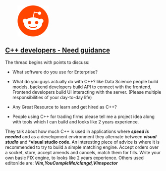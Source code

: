 <figure>
<img
    src="logo/reddit-logo.png"
    alt="Reddit"
    title="Reddit"
    style="display: inline-block; margin: 0 auto; max-width: 100px">
</figure>

## [C++ developers - Need guidance](https://www.reddit.com/r/cpp/comments/182z5up/c_developers_need_guidance/)


The thread begins with points to discuss:

* What software do you use for Enterprise?

* What do you guys actually do with C++? like Data Science people build models, backend developers build API to connect with the frontend, Frontend developers build UI interacting with the server. (Please multiple responsibilities of your day-to-day life)

* Any Great Resource to learn and get hired as C++?

* People using C++ for trading firms please tell me a project idea along with tools which I can build and looks like 2 years experience.

They talk about how much C++ is used in applications where ***speed is needed*** and as a development environment they alternate between ***visual studio*** and ***visual studio code**.
An interesting piece of advice is where it is recommended to try to build a simple matching engine. Accept orders over a socket, store, accept amends and cancels, match them for fills. Write your own basic FIX engine, to looks like 2 years experience.
Others used editor/ide are:  ***Vim,YouCompleMe/clangd,Vimspector***